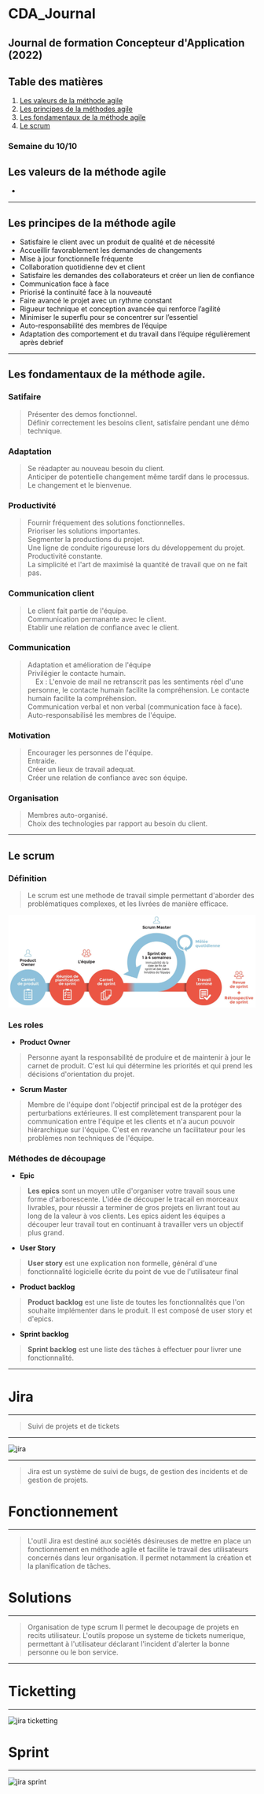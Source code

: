 # CDA_Journal

## Journal de formation Concepteur d'Application (2022)

## Table des matières

1. [Les valeurs de la méthode agile](#vma)
2. [Les principes de la méthodes agile](#pma)
3. [Les fondamentaux de la méthode agile](#fma) 
4. [Le scrum](#scrum)

### Semaine du 10/10

## Les valeurs de la méthode agile <a name="vma"></a>

- 


---

## Les principes de la méthode agile <a name="pma"></a>

- Satisfaire le client avec un produit de qualité et de nécessité
- Accueillir  favorablement les demandes de changements
- Mise à jour fonctionnelle fréquente
- Collaboration quotidienne dev et client
- Satisfaire les demandes des collaborateurs et créer un lien de confiance 
- Communication face à face
- Priorisé la continuité face à la nouveauté
- Faire avancé le projet avec un rythme constant
- Rigueur technique et conception avancée qui renforce l’agilité
- Minimiser le superflu pour se concentrer sur l’essentiel
- Auto-responsabilité des membres de l’équipe
- Adaptation des comportement et du travail dans l’équipe régulièrement après debrief


---



## Les fondamentaux de la méthode agile. <a name="fma"></a>

### Satifaire

> Présenter des demos fonctionnel. <br />
> Définir correctement les besoins client, satisfaire pendant une démo technique. <br />

### Adaptation

> Se réadapter au nouveau besoin du client. <br />
> Anticiper de potentielle changement même tardif dans le processus. <br />
> Le changement et le bienvenue. <br />

### Productivité

> Fournir fréquement des solutions fonctionnelles. <br />
> Prioriser les solutions importantes. <br />
> Segmenter la productions du projet. <br />
> Une ligne de conduite rigoureuse lors du développement du projet. <br />
> Productivité constante. <br />
> La simplicité et l'art de maximisé la quantité de travail que on ne fait pas. <br />

### Communication client

> Le client fait partie de l'équipe. <br />
> Communication permanante avec le client. <br />
> Etablir une relation de confiance avec le client. <br />

### Communication 

> Adaptation et amélioration de l'équipe <br />
> Privilégier le contacte humain. <br />
> &nbsp;&nbsp;&nbsp;&nbsp;Ex : L'envoie de mail ne retranscrit pas les sentiments réel d'une personne, le contacte humain facilite la compréhension. 
> Le contacte humain facilite la compréhension. <br />
> Communication verbal et non verbal (communication face à face). <br />
> Auto-responsabilisé les membres de l'équipe.

### Motivation

> Encourager les personnes de l'équipe. <br />
> Entraide. <br />
> Créer un lieux de travail adequat. <br />
> Créer une relation de confiance avec son équipe. <br />


### Organisation

> Membres auto-organisé. <br />
> Choix des technologies par rapport au besoin du client. <br />

---

## Le scrum <a name="scrum"></a>

### Définition

> Le scrum est une methode de travail simple permettant d'aborder des problématiques complexes, et les livrées de manière efficace.

<div>
<img src="images/scrum_schema.jpeg">
</div>

### Les roles

- __**Product Owner**__

> Personne ayant la responsabilité de produire et de maintenir à jour le carnet de produit. C'est lui qui détermine les priorités et qui prend les décisions d'orientation du projet.

- __**Scrum Master**__

> Membre de l'équipe dont l'objectif principal est de la protéger des perturbations extérieures. Il est complètement transparent pour la communication entre l'équipe et les clients et n'a aucun pouvoir hiérarchique sur l'équipe. C'est en revanche un facilitateur pour les problèmes non techniques de l'équipe.


### Méthodes de découpage

- __**Epic**__

> **Les epics** sont un moyen utile d'organiser votre travail sous une forme d'arborescente. L'idée de découper le tracail en morceaux livrables, pour réussir a terminer de gros projets en livrant tout au long de la valeur à vos clients. Les epics aident les équipes a découper leur travail tout en continuant à travailler vers un objectif plus grand.


- __**User Story**__

> **User story** est une explication non formelle, général d'une fonctionnalité logicielle écrite du point de vue de l'utilisateur final

- __**Product backlog**__

> **Product backlog** est une liste de toutes les fonctionnalités que l'on souhaite implémenter dans le produit. Il est composé de user story et d'epics.

- __**Sprint backlog**__

> **Sprint backlog** est une liste des tâches à effectuer pour livrer une fonctionnalité.

---

# Jira
____
> Suivi de projets et de tickets
____
![jira](https://support.seiitra.com/images/atlassian-jira-logo-large.png)


___
> Jira est un système de suivi de bugs, de gestion des incidents et de gestion de projets.

# Fonctionnement
___
> L'outil Jira est destiné aux sociétés désireuses de mettre en place un fonctionnement en méthode agile et facilite le travail des utilisateurs concernés dans leur organisation. Il permet notamment la création et la planification de tâches.

# Solutions
___
> Organisation de type scrum
Il permet le decoupage de projets en recits utilisateur.
L'outils propose un systeme de tickets numerique, permettant à l'utilisateur déclarant l'incident d'alerter la bonne personne ou le bon service.
___

# Ticketting
___

![jira ticketting](https://f.hellowork.com/bdmtools/2019/12/jira-screenshot.png)

# Sprint
___
![jira sprint](https://community.atlassian.com/t5/image/serverpage/image-id/64818i8C5F9F01E83C2FDF/image-dimensions/689x388?v=v2)



